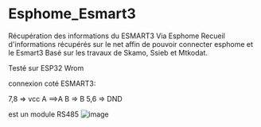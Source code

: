 # Esphome_Esmart3
Récupération des informations du ESMART3 Via Esphome
Recueil d'informations récupérés sur le net affin de pouvoir connecter esphome et le Esmart3
Basé sur les travaux de Skamo, Ssieb et Mtkodat.

Testé sur ESP32 Wrom

connexion coté ESMART3:

7,8 => vcc
A ==>A
B => B
5,6 => DND


est un module RS485 
![image](https://github.com/patmtp35/Esphome_Esmart3/assets/6410695/02eda12e-bea1-469f-8acd-4a2830d47e83)

